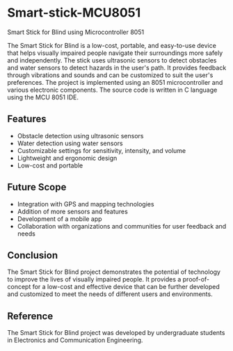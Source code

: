 # Smart-stick-MCU8051

Smart Stick for Blind using Microcontroller 8051

The Smart Stick for Blind is a low-cost, portable, and easy-to-use device that helps visually impaired people navigate their surroundings more safely and independently. The stick uses ultrasonic sensors to detect obstacles and water sensors to detect hazards in the user's path. It provides feedback through vibrations and sounds and can be customized to suit the user's preferences. The project is implemented using an 8051 microcontroller and various electronic components. The source code is written in C language using the MCU 8051 IDE.

## Features

- Obstacle detection using ultrasonic sensors
- Water detection using water sensors
- Customizable settings for sensitivity, intensity, and volume
- Lightweight and ergonomic design
- Low-cost and portable

## Future Scope

- Integration with GPS and mapping technologies
- Addition of more sensors and features
- Development of a mobile app
- Collaboration with organizations and communities for user feedback and needs

## Conclusion

The Smart Stick for Blind project demonstrates the potential of technology to improve the lives of visually impaired people. It provides a proof-of-concept for a low-cost and effective device that can be further developed and customized to meet the needs of different users and environments.

## Reference

The Smart Stick for Blind project was developed by undergraduate students in Electronics and Communication Engineering.

